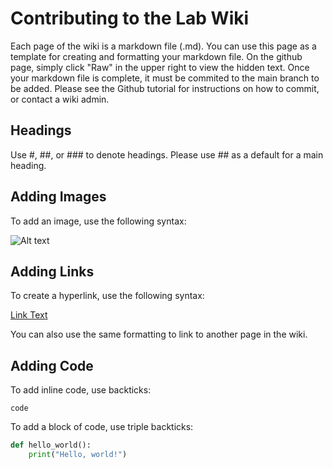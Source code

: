 # Contributing to the Lab Wiki

Each page of the wiki is a markdown file (.md). You can use this page as a template for creating and formatting your markdown file.
On the github page, simply click "Raw" in the upper right to view the hidden text.
Once your markdown file is complete, it must be commited to the main branch to be added. Please see the Github tutorial for instructions on how to commit, or contact a wiki admin.

## Headings

Use #, ##, or ### to denote headings. Please use ## as a default for a main heading. 

## Adding Images

To add an image, use the following syntax:

![Alt text](path/to/image.jpg)

## Adding Links

To create a hyperlink, use the following syntax:

[Link Text](http://example.com)

You can also use the same formatting to link to another page in the wiki.

## Adding Code

To add inline code, use backticks:

`code`

To add a block of code, use triple backticks:

```python
def hello_world():
    print("Hello, world!")
